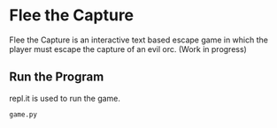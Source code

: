 # Flee the Capture
Flee the Capture is an interactive text based escape game in which the player must escape the capture of an evil orc.
(Work in progress)

## Run the Program
repl.it is used to run the game.
```python
game.py
```
